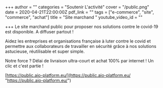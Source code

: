 +++
author = ""
categories = "Soutenir L'activité"
cover = "/public.png"
date = 2020-04-21T22:00:00Z
pdf_link = ""
tags = ["e-commerce", "site", "commerce", "achat"]
title = "Site marchand "
youtube_video_id = ""

+++
Le site marchand public pour proposer nos solutions contre le covid-19 est disponible. A diffuser partout !

Aidez les entreprises et organisations française à luter contre le covid et permettre aux collaborateurs de travailler en sécurité grâce à nos solutions astucieuse, réutilisable et super simple.

Notre force ? Délai de livraison ultra-court et achat 100% par internet ! Un clic et c'est partie !

[https://public.aio-platform.eu/](https://public.aio-platform.eu/ "https://public.aio-platform.eu/")